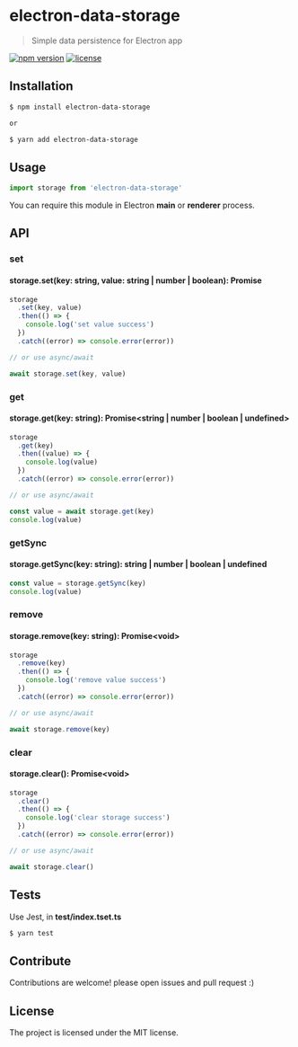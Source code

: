# electron-data-storage

> Simple data persistence for Electron app

[![npm version](https://badge.fury.io/js/electron-data-storage.svg)](http://badge.fury.io/js/electron-data-storage)
[![license](https://img.shields.io/badge/license-MIT-blue.svg)](https://github.com/lzdyes/electron-data-storage)

## Installation

```sh
$ npm install electron-data-storage

or

$ yarn add electron-data-storage
```

## Usage

```ts
import storage from 'electron-data-storage'
```

You can require this module in Electron **main** or **renderer** process.

## API

### set

#### storage.set(key: string, value: string | number | boolean): Promise<void>

```ts
storage
  .set(key, value)
  .then(() => {
    console.log('set value success')
  })
  .catch((error) => console.error(error))

// or use async/await

await storage.set(key, value)
```

### get

#### storage.get(key: string): Promise<string | number | boolean | undefined>

```ts
storage
  .get(key)
  .then((value) => {
    console.log(value)
  })
  .catch((error) => console.error(error))

// or use async/await

const value = await storage.get(key)
console.log(value)
```

### getSync

#### storage.getSync(key: string): string | number | boolean | undefined

```ts
const value = storage.getSync(key)
console.log(value)
```

### remove

#### storage.remove(key: string): Promise\<void>

```ts
storage
  .remove(key)
  .then(() => {
    console.log('remove value success')
  })
  .catch((error) => console.error(error))

// or use async/await

await storage.remove(key)
```

### clear

#### storage.clear(): Promise\<void>

```ts
storage
  .clear()
  .then(() => {
    console.log('clear storage success')
  })
  .catch((error) => console.error(error))

// or use async/await

await storage.clear()
```

## Tests

Use Jest, in **test/index.tset.ts**

```sh
$ yarn test
```

## Contribute

Contributions are welcome! please open issues and pull request :)

## License

The project is licensed under the MIT license.
